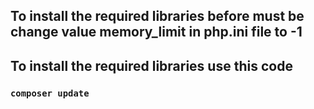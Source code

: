 ## To install the required libraries before must be change value memory_limit in php.ini file to -1


## To install the required libraries use this code
### `composer update`

